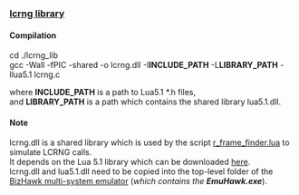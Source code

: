 ### [lcrng library](./lcrng_lib)

#### Compilation
cd ./lcrng_lib  
gcc -Wall -fPIC -shared -o lcrng.dll -I**INCLUDE_PATH** -L**LIBRARY_PATH** -llua5.1 lcrng.c  
  
where	__INCLUDE_PATH__ is a path to Lua5.1 *.h files,  
and		__LIBRARY_PATH__ is a path which contains the shared library lua5.1.dll.  

#### Note
lcrng.dll is a shared library which is used by the script [r_frame_finder.lua](./r_frame_finder.lua) to simulate LCRNG calls.  
It depends on the Lua 5.1 library which can be downloaded [here](https://sourceforge.net/projects/luabinaries/files/5.1.5/Windows%20Libraries/Dynamic/lua-5.1.5_Win64_dllw4_lib.zip/download).  
lcrng.dll and lua5.1.dll need to be copied into the top-level folder of the [BizHawk multi-system emulator](https://github.com/TASVideos/BizHawk) (_which contains the **EmuHawk.exe**_).

